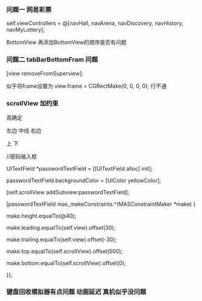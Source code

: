 ### 问题一 网易彩票 

self.viewControllers = @[navHall, navArena, navDiscovery, navHistory, navMyLottery];

BottomView 再添加BottomView的顺序是否有问题

### 问题二 tabBarBottomFram 问题 

[view removeFromSuperview];

似乎将frame设置为
view.frame = CGRectMake(0, 0, 0, 0); 行不通

### scrollView 加约束  

高确定   

左边 中线 右边

上 下

//密码输入框

 UITextField *passwordTextField = [[UITextField alloc] init];



 passwordTextField.backgroundColor = [UIColor yellowColor];

 [self.scrollView addSubview:passwordTextField];

 [passwordTextField mas_makeConstraints:^(MASConstraintMaker *make) {

 make.height.equalTo(@40);

 make.leading.equalTo(self.view).offset(30);

 make.trailing.equalTo(self.view).offset(-30);

 make.top.equalTo(self.scrollView).offset(500);

 make.bottom.equalTo(self.scrollView).offset(0);



 }];



###  键盘回收模拟器有点问题 动画延迟 真机似乎没问题